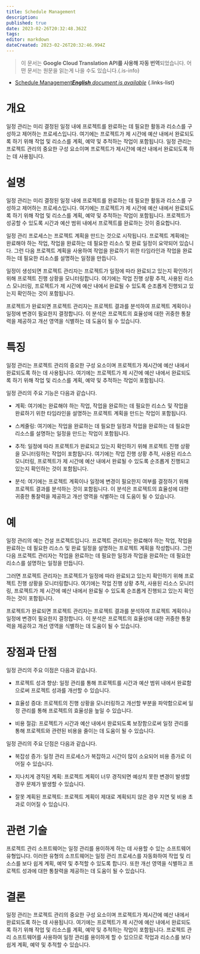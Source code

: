 ```yaml
---
title: Schedule Management
description: 
published: true
date: 2023-02-26T20:32:48.362Z
tags: 
editor: markdown
dateCreated: 2023-02-26T20:32:46.994Z
---
```


> 이 문서는 **Google Cloud Translation API를 사용해 자동 번역**되었습니다.
어떤 문서는 원문을 읽는게 나을 수도 있습니다.{.is-info}



- [Schedule Management***English** document is available*](/en/Knowledge-base/Dictionary/schedule-management)
{.links-list}


# 개요
일정 관리는 미리 결정된 일정 내에 프로젝트를 완료하는 데 필요한 활동과 리소스를 구성하고 제어하는 프로세스입니다. 여기에는 프로젝트가 제 시간에 예산 내에서 완료되도록 하기 위해 작업 및 리소스를 계획, 예약 및 추적하는 작업이 포함됩니다. 일정 관리는 프로젝트 관리의 중요한 구성 요소이며 프로젝트가 제시간에 예산 내에서 완료되도록 하는 데 사용됩니다.

# 설명
일정 관리는 미리 결정된 일정 내에 프로젝트를 완료하는 데 필요한 활동과 리소스를 구성하고 제어하는 프로세스입니다. 여기에는 프로젝트가 제 시간에 예산 내에서 완료되도록 하기 위해 작업 및 리소스를 계획, 예약 및 추적하는 작업이 포함됩니다. 프로젝트가 성공할 수 있도록 시간과 예산 범위 내에서 프로젝트를 완료하는 것이 중요합니다.

일정 관리 프로세스는 프로젝트 계획을 만드는 것으로 시작됩니다. 프로젝트 계획에는 완료해야 하는 작업, 작업을 완료하는 데 필요한 리소스 및 완료 일정이 요약되어 있습니다. 그런 다음 프로젝트 계획을 사용하여 작업을 완료하기 위한 타임라인과 작업을 완료하는 데 필요한 리소스를 설명하는 일정을 만듭니다.

일정이 생성되면 프로젝트 관리자는 프로젝트가 일정에 따라 완료되고 있는지 확인하기 위해 프로젝트 진행 상황을 모니터링합니다. 여기에는 작업 진행 상황 추적, 사용된 리소스 모니터링, 프로젝트가 제 시간에 예산 내에서 완료될 수 있도록 순조롭게 진행되고 있는지 확인하는 것이 포함됩니다.

프로젝트가 완료되면 프로젝트 관리자는 프로젝트 결과를 분석하여 프로젝트 계획이나 일정에 변경이 필요한지 결정합니다. 이 분석은 프로젝트의 효율성에 대한 귀중한 통찰력을 제공하고 개선 영역을 식별하는 데 도움이 될 수 있습니다.

# 특징
일정 관리는 프로젝트 관리의 중요한 구성 요소이며 프로젝트가 제시간에 예산 내에서 완료되도록 하는 데 사용됩니다. 여기에는 프로젝트가 제 시간에 예산 내에서 완료되도록 하기 위해 작업 및 리소스를 계획, 예약 및 추적하는 작업이 포함됩니다.

일정 관리의 주요 기능은 다음과 같습니다.

- 계획: 여기에는 완료해야 하는 작업, 작업을 완료하는 데 필요한 리소스 및 작업을 완료하기 위한 타임라인을 설명하는 프로젝트 계획을 만드는 작업이 포함됩니다.

- 스케줄링: 여기에는 작업을 완료하는 데 필요한 일정과 작업을 완료하는 데 필요한 리소스를 설명하는 일정을 만드는 작업이 포함됩니다.

- 추적: 일정에 따라 프로젝트가 완료되고 있는지 확인하기 위해 프로젝트 진행 상황을 모니터링하는 작업이 포함됩니다. 여기에는 작업 진행 상황 추적, 사용된 리소스 모니터링, 프로젝트가 제 시간에 예산 내에서 완료될 수 있도록 순조롭게 진행되고 있는지 확인하는 것이 포함됩니다.

- 분석: 여기에는 프로젝트 계획이나 일정에 변경이 필요한지 여부를 결정하기 위해 프로젝트 결과를 분석하는 것이 포함됩니다. 이 분석은 프로젝트의 효율성에 대한 귀중한 통찰력을 제공하고 개선 영역을 식별하는 데 도움이 될 수 있습니다.

# 예
일정 관리의 예는 건설 프로젝트입니다. 프로젝트 관리자는 완료해야 하는 작업, 작업을 완료하는 데 필요한 리소스 및 완료 일정을 설명하는 프로젝트 계획을 작성합니다. 그런 다음 프로젝트 관리자는 작업을 완료하는 데 필요한 일정과 작업을 완료하는 데 필요한 리소스를 설명하는 일정을 만듭니다.

그러면 프로젝트 관리자는 프로젝트가 일정에 따라 완료되고 있는지 확인하기 위해 프로젝트 진행 상황을 모니터링합니다. 여기에는 작업 진행 상황 추적, 사용된 리소스 모니터링, 프로젝트가 제 시간에 예산 내에서 완료될 수 있도록 순조롭게 진행되고 있는지 확인하는 것이 포함됩니다.

프로젝트가 완료되면 프로젝트 관리자는 프로젝트 결과를 분석하여 프로젝트 계획이나 일정에 변경이 필요한지 결정합니다. 이 분석은 프로젝트의 효율성에 대한 귀중한 통찰력을 제공하고 개선 영역을 식별하는 데 도움이 될 수 있습니다.

# 장점과 단점
일정 관리의 주요 이점은 다음과 같습니다.

- 프로젝트 성과 향상: 일정 관리를 통해 프로젝트를 시간과 예산 범위 내에서 완료함으로써 프로젝트 성과를 개선할 수 있습니다.

- 효율성 증대: 프로젝트의 진행 상황을 모니터링하고 개선할 부분을 파악함으로써 일정 관리를 통해 프로젝트의 효율성을 높일 수 있습니다.

- 비용 절감: 프로젝트가 시간과 예산 내에서 완료되도록 보장함으로써 일정 관리를 통해 프로젝트와 관련된 비용을 줄이는 데 도움이 될 수 있습니다.

일정 관리의 주요 단점은 다음과 같습니다.

- 복잡성 증가: 일정 관리 프로세스가 복잡하고 시간이 많이 소요되어 비용 증가로 이어질 수 있습니다.

- 지나치게 경직된 계획: 프로젝트 계획이 너무 경직되면 예상치 못한 변경이 발생할 경우 문제가 발생할 수 있습니다.

- 잘못 계획된 프로젝트: 프로젝트 계획이 제대로 계획되지 않은 경우 지연 및 비용 초과로 이어질 수 있습니다.

# 관련 기술
프로젝트 관리 소프트웨어는 일정 관리를 용이하게 하는 데 사용할 수 있는 소프트웨어 유형입니다. 이러한 유형의 소프트웨어는 일정 관리 프로세스를 자동화하여 작업 및 리소스를 보다 쉽게 계획, 예약 및 추적할 수 있도록 합니다. 또한 개선 영역을 식별하고 프로젝트 성과에 대한 통찰력을 제공하는 데 도움이 될 수 있습니다.

# 결론
일정 관리는 프로젝트 관리의 중요한 구성 요소이며 프로젝트가 제시간에 예산 내에서 완료되도록 하는 데 사용됩니다. 여기에는 프로젝트가 제 시간에 예산 내에서 완료되도록 하기 위해 작업 및 리소스를 계획, 예약 및 추적하는 작업이 포함됩니다. 프로젝트 관리 소프트웨어를 사용하여 일정 관리를 용이하게 할 수 있으므로 작업과 리소스를 보다 쉽게 계획, 예약 및 추적할 수 있습니다.